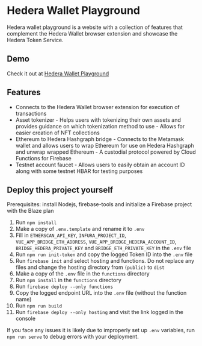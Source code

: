 # Hedera Wallet Playground

Hedera wallet playground is a website with a collection of features that complement the Hedera Wallet browser extension and showcase the Hedera Token Service.

## Demo

Check it out at [Hedera Wallet Playground](https://hedera-wallet-playground.web.app/#/)

## Features

- Connects to the Hedera Wallet browser extension for execution of transactions
- Asset tokenizer - Helps users with tokenizing their own assets and provides guidance on which tokenization method to use - Allows for easier creation of NFT collections
- Ethereum to Hedera Hashgraph bridge - Connects to the Metamask wallet and allows users to wrap Ethereum for use on Hedera Hashgraph and unwrap wrapped Ethereum - A custodial protocol powered by Cloud Functions for Firebase
- Testnet account faucet - Allows users to easily obtain an account ID along with some testnet HBAR for testing purposes

## Deploy this project yourself

Prerequisites: install Nodejs, firebase-tools and initialize a Firebase project with the Blaze plan

1.  Run `npm install`
2.  Make a copy of `.env.template` and rename it to `.env`
3.  Fill in `ETHERSCAN_API_KEY`, `INFURA_PROJECT_ID`, `VUE_APP_BRIDGE_ETH_ADDRESS`, `VUE_APP_BRIDGE_HEDERA_ACCOUNT_ID`, `BRIDGE_HEDERA_PRIVATE_KEY` and `BRIDGE_ETH_PRIVATE_KEY` in the `.env` file
4.  Run `npm run init-token` and copy the logged Token ID into the `.env` file
5.  Run `firebase init` and select hosting and functions. Do not replace any files and change the hosting directory from `(public)` to `dist`
6.  Make a copy of the `.env` file in the `functions` directory
7.  Run `npm install` in the `functions` directory
8.  Run `firebase deploy --only functions`
9.  Copy the logged endpoint URL into the `.env` file (without the function name)
10. Run `npm run build`
11. Run `firebase deploy --only hosting` and visit the link logged in the console

If you face any issues it is likely due to improperly set up `.env` variables, run `npm run serve` to debug errors with your deployment.

